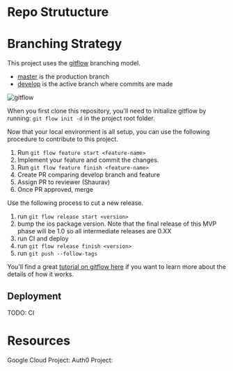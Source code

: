 # Repo Strutucture

# Branching Strategy
This project uses the [gitflow](https://github.com/nvie/gitflow) branching model.

- [master](https://github.com/udacity-blitz/4dat/tree/master) is the production branch
- [develop](https://github.com/udacity-blitz/4dat/tree/develop) is the active branch where commits are made

![gitflow](https://cloud.githubusercontent.com/assets/108018/24048940/b28ec3a2-0ae7-11e7-967c-bf0986e95f90.gif)


When you first clone this repository, you'll need to initialize gitflow by running: `git flow init -d` in the project root folder.

Now that your local environment is all setup, you can use the following procedure to contribute to this project.

  1. Run `git flow feature start <feature-name>`
  1. Implement your feature and commit the changes.
  1. Run `git flow feature finish <feature-name>`
  1. Create PR comparing develop branch and feature
  1. Assign PR to reviewer (Shaurav)
  1. Once PR approved, merge

Use the following process to cut a new release.

  1. run `git flow release start <version>`
  1. bump the ios package version. Note that the final release of this MVP phase will be 1.0 so all intermediate releases are 0.XX
  1. run CI and deploy
  1. run `git flow release finish <version>`
  1. run `git push --follow-tags`
  
You'll find a great [tutorial on gitflow here](http://jeffkreeftmeijer.com/2010/why-arent-you-using-git-flow/) if you want to learn more about the details of how it works.


## Deployment

TODO: CI

# Resources
Google Cloud Project: 
Auth0 Project:
